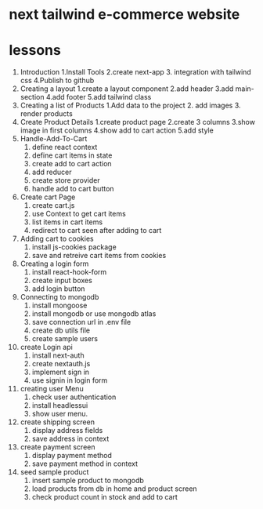 # next tailwind e-commerce website

# lessons

1. Introduction
   1.Install Tools
   2.create next-app 3. integration with tailwind css
   4.Publish to github
2. Creating a layout
   1.create a layout component
   2.add header
   3.add main-section
   4.add footer
   5.add tailwind class
3. Creating a list of Products
   1.Add data to the project 2. add images 3. render products
4. Create Product Details
   1.create product page
   2.create 3 columns
   3.show image in first columns
   4.show add to cart action
   5.add style
5. Handle-Add-To-Cart
   1. define react context
   2. define cart items in state
   3. create add to cart action
   4. add reducer
   5. create store provider
   6. handle add to cart button
6. Create cart Page
   1. create cart.js
   2. use Context to get cart items
   3. list items in cart items
   4. redirect to cart seen after adding to cart
7. Adding cart to cookies
   1. install js-cookies package
   2. save and retreive cart items from cookies
8. Creating a login form
   1. install react-hook-form
   2. create input boxes
   3. add login button
9. Connecting to mongodb
   1. install mongoose
   2. install mongodb or use mongodb atlas
   3. save connection url in .env file
   4. create db utils file
   5. create sample users
10. create Login api
    1. install next-auth
    2. create nextauth.js
    3. implement sign in
    4. use signin in login form
11. creating user Menu
    1. check user authentication
    2. install headlessui
    3. show user menu.
12. create shipping screen
    1. display address fields
    2. save address in context
13. create payment screen
    1. display payment method
    2. save payment method in context
14. seed sample product
    1. insert sample product to mongodb
    2. load products from db in home and product screen
    3. check product count in stock and add to cart
